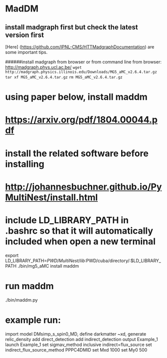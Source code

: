# MadDM
## install madgraph first but check the latest version first
 [Here] (https://github.com/IPNL-CMS/HTTMadgraphDocumentation) are some important tips.

######install madgraph from browser or from command line
 from browser: http://madgraph.phys.ucl.ac.be/
`wget http://madgraph.physics.illinois.edu/Downloads/MG5_aMC_v2.6.4.tar.gz`
`tar xf MG5_aMC_v2.6.4.tar.gz`
`rm MG5_aMC_v2.6.4.tar.gz`
# using paper below, install maddm
# https://arxiv.org/pdf/1804.00044.pdf
# install the related software before installing
# http://johannesbuchner.github.io/PyMultiNest/install.html
# include LD_LIBRARY_PATH in .bashrc so that it will automatically included when open a new terminal
export LD_LIBRARY_PATH=$PWD/MultiNest/lib:$PWD/cuba/directory/:$LD_LIBRARY_PATH
./bin/mg5_aMC
install maddm

# run maddm
./bin/maddm.py
# example run:
import model DMsimp_s_spin0_MD,
define darkmatter ~xd,
generate relic_density
add direct_detection
add indirect_detection
output Example_1
launch Example_1
set sigmav_method inclusive
indirect=flux_source
set indirect_flux_source_method PPPC4DMID
set Mxd 1000
set My0 500

